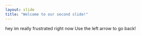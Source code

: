 ```yaml
---
layout: slide
title: "Welcome to our second slide!"
---
```

hey im really frustrated right now
Use the left arrow to go back!

